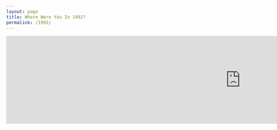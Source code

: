 ```yaml
---
layout: page
title: Where Were You In 1992?
permalink: /1992/
---
```


<iframe src="http://1992archive.maydayrooms.org/DX/player/BN#embed?showAnnotations=true&amp;matchRatio=true" width="1265" height="239" frameborder="0" allowfullscreen></iframe>  



